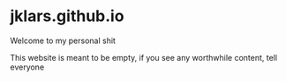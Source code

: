 # jklars.github.io

Welcome to my personal shit

This website is meant to be empty, if you see any worthwhile content, tell everyone
